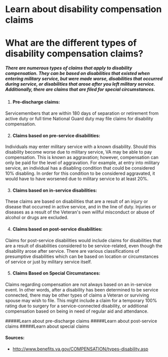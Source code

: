 # Learn about disability compensation claims

# What are the different types of disability compensation claims?

##### There are numerous types of claims that apply to disability compensation. They can be based on disabilities that existed when entering military service, but were made worse, disabilities that occurred during service, or disabilities that arose after you left military service. Additionally, there are claims that are filed for special circumstances. 


1. #### Pre-discharge claims:
Servicemembers that are within 180 days of separation or retirement from active duty or full time National Guard duty may file claims for disability compensation.

2. #### Claims based on pre-service disabilities:
Individuals may enter military service with a known disability. Should this disability become worse due to military service, VA may be able to pay compensation. This is known as aggravation; however, compensation can only be paid for the level of aggravation. For example, at entry into military service, an individual has a disabling condition that could be considered 10% disabling. In order for this condition to be considered aggravated, it would have to have worsened due to military service to at least 20%.

3. #### Claims based on in-service disabilities:
These claims are based on disabilities that are a result of an injury or disease that occurred in active service, and in the line of duty. Injuries or diseases as a result of the Veteran's own willful misconduct or abuse of alcohol or drugs are excluded.

4. #### Claims based on post-service disabilities:
Claims for post-service disabilities would include claims for disabilities that are a result of disabilities considered to be service-related, even though the disability arose after service. There are various classifications of presumptive disabilities which can be based on location or circumstances of service or just by military service itself.

5. #### Claims Based on Special Circumstances:
Claims regarding compensation are not always based on an in-service event. In other words, after a disability has been determined to be service connected, there may be other types of claims a Veteran or surviving spouse may wish to file. This might include a claim for a temporary 100% rating due to surgery for a service-connected disability, or additional compensation based on being in need of regular aid and attendance.


#####Learn about pre-discharge claims
#####Learn about post-service claims
#####Learn about special claims

#### Sources:
- http://www.benefits.va.gov/COMPENSATION/types-disability.asp
